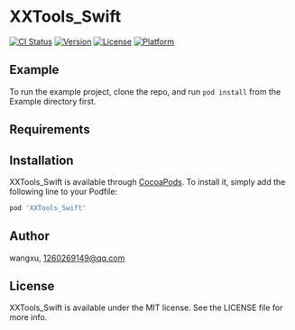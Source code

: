 # XXTools_Swift

[![CI Status](https://img.shields.io/travis/26767347/XXTools_Swift.svg?style=flat)](https://travis-ci.org/26767347/XXTools_Swift)
[![Version](https://img.shields.io/cocoapods/v/XXTools_Swift.svg?style=flat)](https://cocoapods.org/pods/XXTools_Swift)
[![License](https://img.shields.io/cocoapods/l/XXTools_Swift.svg?style=flat)](https://cocoapods.org/pods/XXTools_Swift)
[![Platform](https://img.shields.io/cocoapods/p/XXTools_Swift.svg?style=flat)](https://cocoapods.org/pods/XXTools_Swift)

## Example

To run the example project, clone the repo, and run `pod install` from the Example directory first.

## Requirements

## Installation

XXTools_Swift is available through [CocoaPods](https://cocoapods.org). To install
it, simply add the following line to your Podfile:

```ruby
pod 'XXTools_Swift'
```

## Author

wangxu, 1260269149@qq.com

## License

XXTools_Swift is available under the MIT license. See the LICENSE file for more info.
